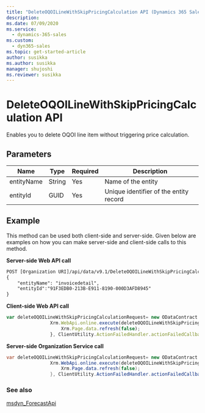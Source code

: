 ```yaml
---
title: "DeleteOQOILineWithSkipPricingCalculation API (Dynamics 365 Sales) | MicrosoftDocs"
description: 
ms.date: 07/09/2020
ms.service: 
  - dynamics-365-sales
ms.custom: 
  - dyn365-sales
ms.topic: get-started-article
author: susikka
ms.author: susikka
manager: shujoshi
ms.reviewer: susikka
---
```

# DeleteOQOILineWithSkipPricingCalculation API

Enables you to delete OQOI line item without triggering price calculation.

## Parameters

|Name|Type|Required|Description|
|----|----|----|----|
|entityName|String|Yes|Name of the entity|
|entityId|GUID|Yes|Unique identifier of the entity record|

## Example

This method can be used both client-side and server-side. Given below are examples on how you can make server-side and client-side calls to this method.

**Server-side Web API call**

```html
POST [Organization URI]/api/data/v9.1/DeleteOQOILineWithSkipPricingCalculation
{
    "entityName": "invoicedetail",
    "entityId":"91F3EDB0-213B-E911-8190-000D3AFD8945"
}
```

**Client-side Web API call**

```javascript
var deleteOQOILineWithSkipPricingCalculationRequest= new ODataContract.DeleteOQOILineWithSkipPricingCalculationRequest({guid: ClientUtility.Guid.create(Xrm.Page.data.entity.getId())}, Xrm.Page.data.entity.getEntityName());
                Xrm.WebApi.online.execute(deleteOQOILineWithSkipPricingCalculationRequest).then(() => {
                    Xrm.Page.data.refresh(false);
                }, ClientUtility.ActionFailedHandler.actionFailedCallback);

```

**Server-side Organization Service call**

```csharp
var deleteOQOILineWithSkipPricingCalculationRequest= new ODataContract.DeleteOQOILineWithSkipPricingCalculationRequest({guid: ClientUtility.Guid.create(Xrm.Page.data.entity.getId())}, Xrm.Page.data.entity.getEntityName());
                Xrm.WebApi.online.execute(deleteOQOILineWithSkipPricingCalculationRequest).then(() => {
                    Xrm.Page.data.refresh(false);
                }, ClientUtility.ActionFailedHandler.actionFailedCallback);
```

### See also

[msdyn_ForecastApi](reference/custom-actions/msdyn_ForecastApi.md)